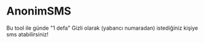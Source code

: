 # AnonimSMS
Bu tool ile günde "1 defa" Gizli olarak (yabancı numaradan) istediğiniz kişiye sms atabilirsiniz!

